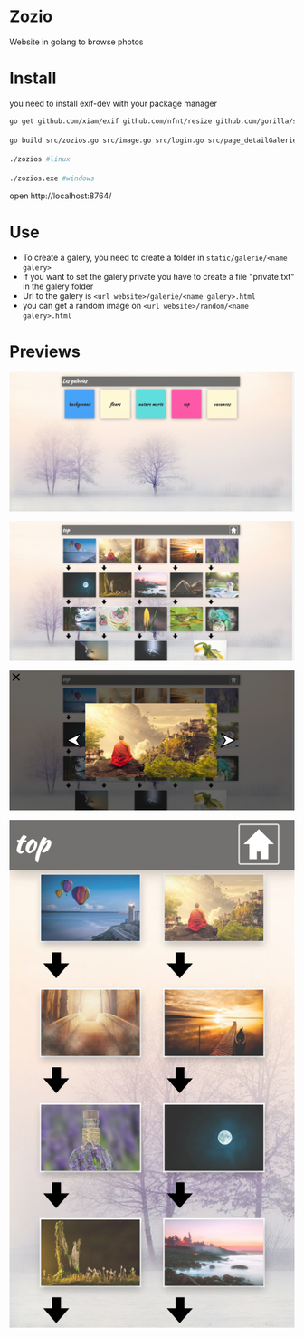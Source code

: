 Zozio
=====

Website in golang to browse photos

Install
=======
you need to install exif-dev with your package manager

```bash
go get github.com/xiam/exif github.com/nfnt/resize github.com/gorilla/sessions github.com/gorilla/mux github.com/disintegration/imaging

go build src/zozios.go src/image.go src/login.go src/page_detailGalerie.go src/page_galerie.go src/page_index.go src/randomImage.go

./zozios #linux

./zozios.exe #windows
```

open http://localhost:8764/

Use
===

 * To create a galery, you need to create a folder in `static/galerie/<name galery>`
 * If you want to set the galery private you have to create a file "private.txt" in the galery folder 
 * Url to the galery is `<url website>/galerie/<name galery>.html `
 * you can get a random image on `<url website>/random/<name galery>.html `

Previews
========

![capture](static/readme/photos.jpg)

![capture](static/readme/albums.jpg)

![capture](static/readme/big_photo.jpg)

![capture](static/readme/albums-tel.jpg)

